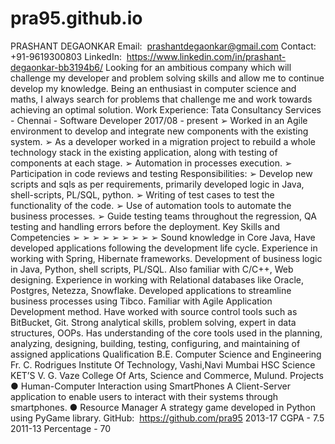 # pra95.github.io

PRASHANT DEGAONKAR
Email: ​ prashantdegaonkar@gmail.com Contact: +91-9619300803
LinkedIn: ​ https://www.linkedin.com/in/prashant-degaonkar-bb3194b6/
Looking for an ambitious company which will challenge my developer and problem solving skills and allow me to
continue develop my knowledge. Being an enthusiast in computer science and maths, I always search for problems that
challenge me and work towards achieving an optimal solution.
Work Experience:
Tata Consultancy Services - Chennai - Software Developer
2017/08 - present
➢ Worked in an Agile environment to develop and integrate new components with the existing system.
➢ As a developer worked in a migration project to rebuild a whole technology stack in the existing application,
along with testing of components at each stage.
➢ Automation in processes execution.
➢ Participation in code reviews and testing
Responsibilities:
➢ Develop new scripts and sqls as per requirements, primarily developed logic in Java, shell-scripts, PL/SQL,
python.
➢ Writing of test cases to test the functionality of the code.
➢ Use of automation tools to automate the business processes.
➢ Guide testing teams throughout the regression, QA testing and handling errors before the deployment.
Key Skills and Competencies
➢
➢
➢
➢
➢
➢
➢
➢
➢
Sound knowledge in Core Java, Have developed applications following the development life cycle.
Experience in working with Spring, Hibernate frameworks.
Development of business logic in Java, Python, shell scripts, PL/SQL. Also familiar with C/C++, Web designing.
Experience in working with Relational databases like Oracle, Postgres, Netezza, Snowflake.
Developed applications to streamline business processes using Tibco.
Familiar with Agile Application Development method.
Have worked with source control tools such as BitBucket, Git.
Strong analytical skills, problem solving, expert in data structures, OOPs.
Has understanding of the core tools used in the planning, analyzing, designing, building, testing, configuring, and
maintaining of assigned applications
Qualification
B.E. Computer Science and Engineering
Fr. C. Rodrigues Institute Of Technology, Vashi,Navi Mumbai
HSC Science
KET’S V. G. Vaze College Of Arts, Science and Commerce, Mulund.
Projects
●
Human-Computer Interaction using SmartPhones
A Client-Server application to enable users to interact with their systems through smartphones.
● Resource Manager
A strategy game developed in Python using PyGame library.
GitHub: ​ https://github.com/pra95
2013-17
CGPA - 7.5
2011-13
Percentage - 70
